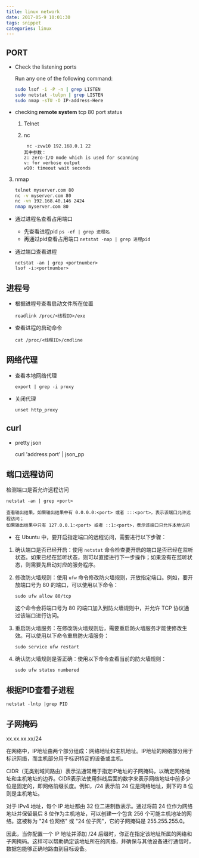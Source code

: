 ```yaml
---
title: linux network
date: 2017-05-9 10:01:30
tags: snippet
categories: linux
---
```


## PORT

- Check the listening ports
  
  Run any one of the following command:
  
  ```bash
  sudo lsof -i -P -n | grep LISTEN 
  sudo netstat -tulpn | grep LISTEN
  sudo nmap -sTU -O IP-address-Here
  ```

- checking **remote system** tcp 80 port status
  
  1. Telnet
  
  2. nc
     
     ```
      nc -zvw10 192.168.0.1 22
     其中参数：
     z: zero-I/O mode which is used for scanning
     v: for verbose output
     w10: timeout wait seconds
     ```
3. nmap
   
   ```bash
   telnet myserver.com 80 
   nc -v myserver.com 80
   nc -vn 192.168.40.146 2424
   nmap myserver.com 80 
   ```
- 通过进程名查看占用端口
  
  - 先查看进程pid    `ps -ef | grep 进程名 `
  - 再通过pid查看占用端口    `netstat -nap | grep 进程pid `

- 通过端口查看进程
  
  ```shell
  netstat -an | grep <portnumber>
  lsof -i:<portnumber>
  ```

## 进程号

- 根据进程号查看启动文件所在位置

  `readlink /proc/<线程ID>/exe`

- 查看进程的启动命令

  `cat /proc/<线程ID>/cmdline`

## 网络代理

- 查看本地网络代理
  
  ```
  export | grep -i proxy
  ```

- 关闭代理
  
  ```shell
  unset http_proxy 
  ```

## curl

- pretty json 

  curl 'address:port' | json_pp

## 端口远程访问

检测端口是否允许远程访问

```
netstat -an | grep <port>

查看输出结果。如果输出结果中有 0.0.0.0:<port> 或者 :::<port>，表示该端口允许远程访问；
如果输出结果中只有 127.0.0.1:<port> 或者 ::1:<port>，表示该端口只允许本地访问
```

- 在 Ubuntu 中，要开启指定端口的远程访问，需要进行以下步骤：

1. 确认端口是否已经开启：使用 `netstat` 命令检查要开启的端口是否已经在监听状态。如果已经在监听状态，则可以直接进行下一步操作；如果没有在监听状态，则需要先启动对应的服务程序。

2. 修改防火墙规则：使用 `ufw` 命令修改防火墙规则，开放指定端口。例如，要开放端口号为 80 的端口，可以使用以下命令：

   ```
   sudo ufw allow 80/tcp
   ```

   这个命令会将端口号为 80 的端口加入到防火墙规则中，并允许 TCP 协议通过该端口进行访问。

3. 重启防火墙服务：在修改防火墙规则后，需要重启防火墙服务才能使修改生效。可以使用以下命令重启防火墙服务：

   ```
   sudo service ufw restart
   ```

4. 确认防火墙规则是否正确：使用以下命令查看当前的防火墙规则：

   ```
   sudo ufw status numbered
   ```

## 根据PID查看子进程

```
netstat -lntp |grep PID
```

## 子网掩码

xx.xx.xx.xx/24

在网络中，IP地址由两个部分组成：网络地址和主机地址。IP地址的网络部分用于标识网络，而主机部分用于标识特定的设备或主机。

CIDR（无类别域间路由）表示法通常用于指定IP地址的子网掩码，以确定网络地址和主机地址的边界。CIDR表示法使用斜线后面的数字来表示网络地址中前多少位是固定的，即网络前缀长度。例如，/24 表示前 24 位是网络地址，剩下的 8 位则是主机地址。

对于 IPv4 地址，每个 IP 地址都由 32 位二进制数表示。通过将前 24 位作为网络地址并保留最后 8 位作为主机地址，可以创建一个包含 256 个可能主机地址的网络。这被称为 "24 位网络" 或 "24 位子网"，它的子网掩码是 255.255.255.0。

因此，当你配置一个 IP 地址并添加 /24 后缀时，你正在指定该地址所属的网络和子网掩码。这样可以帮助确定该地址所在的网络，并确保与其他设备进行通信时，数据包能够正确地路由到目标设备。
